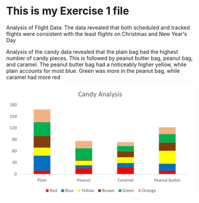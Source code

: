 # This is my Exercise 1 file

Analysis of Flight Data: The data revealed that both scheduled and tracked flights were consistent with the least flights on Christmas and New Year's Day

Analysis of the candy data revealed that the plain bag had the highest number of candy pieces. This is followed by peanut butter bag, peanut bag, and caramel. The peanut butter bag had a noticeably higher yellow, while plain accounts for most blue. Green was more in the peanut bag, while caramel had more red

![This is my summarized visual for the candy data I made](candyobservation1.jpg)
